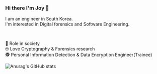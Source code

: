### Hi there I'm Joy 👋
I am an engineer in South Korea.<br>
I'm interested in Digital forensics and Software Engineering.<br>

<br>

🌱  Role in society<br>
🤓 Love Cryptography & Forensics research<br>
🕵 Personal Information Detection & Data Encryption Engineer(Trainee)



<!--
**jeongyoonlee2015/jeongyoonlee2015** is a ✨ _special_ ✨ repository because its `README.md` (this file) appears on your GitHub profile.

Here are some ideas to get you started:

- 🔭 I’m currently working on ...
- 🌱 I’m currently learning ...
- 👯 I’m looking to collaborate on ...
- 🤔 I’m looking for help with ...
- 💬 Ask me about ...
- 📫 How to reach me: ...
- 😄 Pronouns: ...
- ⚡ Fun fact: ...
<div align=center> </div>

	
  [![Hits](https://hits.seeyoufarm.com/api/count/incr/badge.svg?url=https%3A%2F%2Fgithub.com%2Fjeongyoonlee2015)](https://hits.seeyoufarm.com) 
	
  </div>
-->


![Anurag's GitHub stats](https://github-readme-stats.vercel.app/api?username=jeongyoonlee2015&theme=default&show_icons=true)

